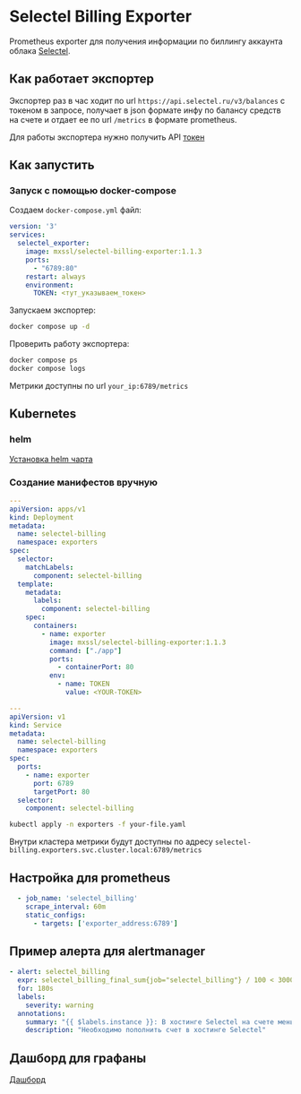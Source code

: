 # Selectel Billing Exporter

Prometheus exporter для получения информации по биллингу аккаунта облака [Selectel](https://selectel.ru).

## Как работает экспортер

Экспортер раз в час ходит по url `https://api.selectel.ru/v3/balances` с токеном в запросе, получает в json формате инфу по балансу средств на счете и отдает ее по url `/metrics` в формате prometheus.

Для работы экспортера нужно получить API [токен](https://my.selectel.ru/profile/apikeys)

## Как запустить

### Запуск с помощью docker-compose

Создаем `docker-compose.yml` файл:

```yaml
version: '3'
services:
  selectel_exporter:
    image: mxssl/selectel-billing-exporter:1.1.3
    ports:
      - "6789:80"
    restart: always
    environment:
      TOKEN: <тут_указываем_токен>
```

Запускаем экспортер:

```sh
docker compose up -d
```

Проверить работу экспортера:

```sh
docker compose ps
docker compose logs
```

Метрики доступны по url `your_ip:6789/metrics`

## Kubernetes

### helm

[Установка helm чарта](https://github.com/mxssl/helm-charts/tree/main/charts/selectel-billing-exporter)

### Создание манифестов вручную

```yaml
---
apiVersion: apps/v1
kind: Deployment
metadata:
  name: selectel-billing
  namespace: exporters
spec:
  selector:
    matchLabels:
      component: selectel-billing
  template:
    metadata:
      labels:
        component: selectel-billing
    spec:
      containers:
        - name: exporter
          image: mxssl/selectel-billing-exporter:1.1.3
          command: ["./app"]
          ports:
            - containerPort: 80
          env:
            - name: TOKEN
              value: <YOUR-TOKEN>

---
apiVersion: v1
kind: Service
metadata:
  name: selectel-billing
  namespace: exporters
spec:
  ports:
    - name: exporter
      port: 6789
      targetPort: 80
  selector:
    component: selectel-billing
```

```sh
kubectl apply -n exporters -f your-file.yaml
```

Внутри кластера метрики будут доступны по адресу `selectel-billing.exporters.svc.cluster.local:6789/metrics`

## Настройка для prometheus

```yaml
  - job_name: 'selectel_billing'
    scrape_interval: 60m
    static_configs:
      - targets: ['exporter_address:6789']
```

## Пример алерта для alertmanager

```yaml
- alert: selectel_billing
  expr: selectel_billing_final_sum{job="selectel_billing"} / 100 < 30000
  for: 180s
  labels:
    severity: warning
  annotations:
    summary: "{{ $labels.instance }}: В хостинге Selectel на счете меньше 30 000 рублей"
    description: "Необходимо пополнить счет в хостинге Selectel"
```

## Дашборд для графаны

[Дашборд](https://grafana.com/dashboards/9315)
